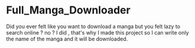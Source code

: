 # Full_Manga_Downloader
Did you ever felt like you want to download a manga but you felt lazy to search online ? no ?
I did , that's why I made this project so I can write only the name of the manga and it will be downloaded.
